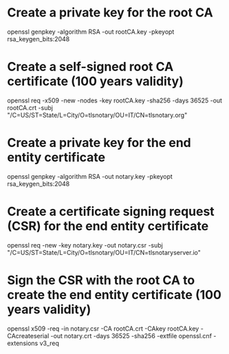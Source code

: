 # Create a private key for the root CA
openssl genpkey -algorithm RSA -out rootCA.key -pkeyopt rsa_keygen_bits:2048

# Create a self-signed root CA certificate (100 years validity)
openssl req -x509 -new -nodes -key rootCA.key -sha256 -days 36525 -out rootCA.crt -subj "/C=US/ST=State/L=City/O=tlsnotary/OU=IT/CN=tlsnotary.org"

# Create a private key for the end entity certificate
openssl genpkey -algorithm RSA -out notary.key -pkeyopt rsa_keygen_bits:2048

# Create a certificate signing request (CSR) for the end entity certificate
openssl req -new -key notary.key -out notary.csr -subj "/C=US/ST=State/L=City/O=tlsnotary/OU=IT/CN=tlsnotaryserver.io"

# Sign the CSR with the root CA to create the end entity certificate (100 years validity)
openssl x509 -req -in notary.csr -CA rootCA.crt -CAkey rootCA.key -CAcreateserial -out notary.crt -days 36525 -sha256 -extfile openssl.cnf -extensions v3_req
